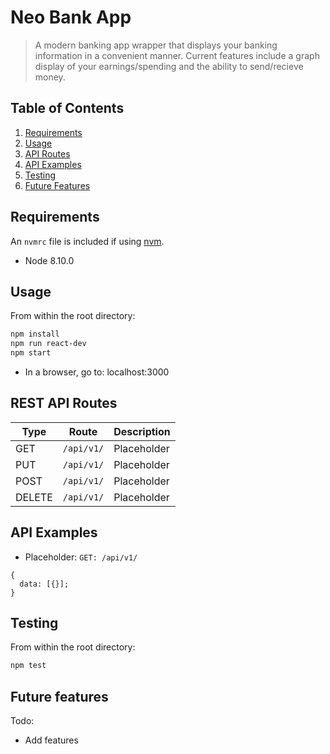 # Neo Bank App

> A modern banking app wrapper that displays your banking information in a convenient manner. Current features include a graph display of your earnings/spending and the ability to send/recieve money. 

## Table of Contents

1. [Requirements](#requirements)
2. [Usage](#Usage)
3. [API Routes](#REST-API-Routes)
4. [API Examples](#API-Examples)
5. [Testing](#Testing)
6. [Future Features](#Future-features)

## Requirements

An `nvmrc` file is included if using [nvm](https://github.com/creationix/nvm).

- Node 8.10.0

## Usage

From within the root directory:
```sh
npm install
npm run react-dev
npm start
```
- In a browser, go to: localhost:3000

## REST API Routes

| Type  | Route | Description |
| ------------- | ------------- |------------- |
| GET  | ```/api/v1/```  | Placeholder |
| PUT  | ```/api/v1/```  | Placeholder |
| POST  | ```/api/v1/```  | Placeholder |
| DELETE  | ```/api/v1/```  | Placeholder |

## API Examples

- Placeholder:
```GET: /api/v1/```
```
{
  data: [{}];
}
  ```

## Testing

From within the root directory:
```sh
npm test
```

## Future features
Todo:
  - Add features
